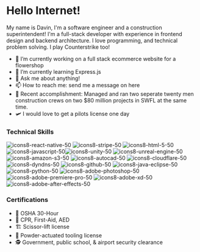 # Hello Internet!
My name is Davin, I'm a software engineer and a construction superintendent! I'm a full-stack developer with experience in frontend design and backend architecture. I love programming, and technical problem solving. I play Counterstrike too!

- 💐 I’m currently working on a full stack ecommerce website for a flowershop 
- 🧠 I’m currently learning Express.js
- 💬 Ask me about anything!
- 📫 How to reach me: send me a message on here
- 👷 Recent accomplishment: Managed and ran two seperate twenty men construction crews on two $80 million projects in SWFL at the same time.
- 🛩️ I would love to get a pilots license one day

### Technical Skills
![icons8-react-native-50](https://user-images.githubusercontent.com/52686922/110226356-7d88c980-7ebc-11eb-8750-d31499da10de.png)
![icons8-stripe-50](https://user-images.githubusercontent.com/52686922/110226357-7e216000-7ebc-11eb-81f7-9123da1c4a60.png)
![icons8-html-5-50](https://user-images.githubusercontent.com/52686922/110226358-7e216000-7ebc-11eb-8a18-04828f2c4727.png)
![icons8-javascript-50](https://user-images.githubusercontent.com/52686922/110226359-7e216000-7ebc-11eb-8813-0b22fcb1162a.png)![icons8-unity-50](https://user-images.githubusercontent.com/52686922/110226366-93968a00-7ebc-11eb-8b88-5d18c9c2c456.png)
![icons8-unreal-engine-50](https://user-images.githubusercontent.com/52686922/110226367-93968a00-7ebc-11eb-9ab1-79a61fa7f579.png)
![icons8-amazon-s3-50](https://user-images.githubusercontent.com/52686922/110226368-93968a00-7ebc-11eb-9240-8bb0ddb9828a.png)
![icons8-autocad-50](https://user-images.githubusercontent.com/52686922/110226369-93968a00-7ebc-11eb-94bb-8444b8af8e9c.png)
![icons8-cloudflare-50](https://user-images.githubusercontent.com/52686922/110226370-942f2080-7ebc-11eb-9bb0-8910cfbaa797.png)
![icons8-dyndns-50](https://user-images.githubusercontent.com/52686922/110226371-942f2080-7ebc-11eb-9941-c3c7f5a5b9d7.png)
![icons8-github-50](https://user-images.githubusercontent.com/52686922/110226372-942f2080-7ebc-11eb-9dea-f4884b7f5295.png)
![icons8-java-eclipse-50](https://user-images.githubusercontent.com/52686922/110226373-942f2080-7ebc-11eb-825a-680df847f183.png)
![icons8-python-50](https://user-images.githubusercontent.com/52686922/110226374-942f2080-7ebc-11eb-828d-95ce5a2138e1.png)
![icons8-adobe-photoshop-50](https://user-images.githubusercontent.com/52686922/110226348-6b0e9000-7ebc-11eb-98bd-296042d4f355.png)
![icons8-adobe-premiere-pro-50](https://user-images.githubusercontent.com/52686922/110226349-6b0e9000-7ebc-11eb-9d28-a9202aff64db.png)
![icons8-adobe-xd-50](https://user-images.githubusercontent.com/52686922/110226350-6ba72680-7ebc-11eb-9236-8e55a7405995.png)
![icons8-adobe-after-effects-50](https://user-images.githubusercontent.com/52686922/110226351-6c3fbd00-7ebc-11eb-8a96-8543ef75ba72.png)

### Certifications
- 🧰 OSHA 30-Hour
- 💖 CPR, First-Aid, AED
- 🏗️ Scissor-lift license
- 🔫 Powder-actuated tooling license
- 🕵️ Government, public school, & airport security clearance
